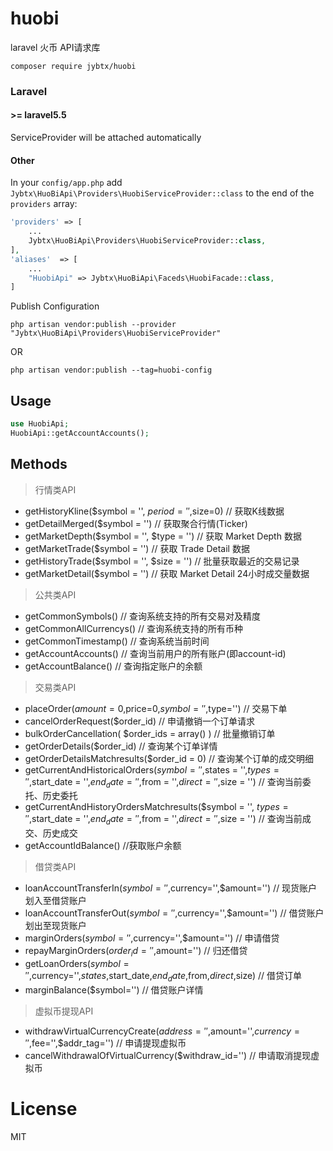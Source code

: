 # huobi 
laravel 火币 API请求库

```terminal
composer require jybtx/huobi
```

### Laravel

#### >= laravel5.5

ServiceProvider will be attached automatically

#### Other

In your `config/app.php` add `Jybtx\HuoBiApi\Providers\HuobiServiceProvider::class` to the end of the `providers` array:

```php
'providers' => [
    ...
    Jybtx\HuoBiApi\Providers\HuobiServiceProvider::class,
],
'aliases'  => [
    ...
    "HuobiApi" => Jybtx\HuoBiApi\Faceds\HuobiFacade::class,
]
```
Publish Configuration

```shell
php artisan vendor:publish --provider "Jybtx\HuoBiApi\Providers\HuobiServiceProvider"
```
OR
```shell
php artisan vendor:publish --tag=huobi-config
```
## Usage
```php
use HuobiApi;
HuobiApi::getAccountAccounts();
```
## Methods

> 行情类API   

- getHistoryKline($symbol = '', $period='',$size=0)   // 获取K线数据
- getDetailMerged($symbol = '')   // 获取聚合行情(Ticker)
- getMarketDepth($symbol = '', $type = '')   // 获取 Market Depth 数据
- getMarketTrade($symbol = '')     // 获取 Trade Detail 数据
- getHistoryTrade($symbol = '', $size = '')    // 批量获取最近的交易记录
- getMarketDetail($symbol = '')  // 获取 Market Detail 24小时成交量数据
> 公共类API
- getCommonSymbols() // 查询系统支持的所有交易对及精度
- getCommonAllCurrencys() // 查询系统支持的所有币种
- getCommonTimestamp() // 查询系统当前时间
- getAccountAccounts() // 查询当前用户的所有账户(即account-id)
- getAccountBalance() // 查询指定账户的余额
> 交易类API
- placeOrder($amount=0,$price=0,$symbol='',$type='') // 交易下单
- cancelOrderRequest($order_id) // 申请撤销一个订单请求
- bulkOrderCancellation( $order_ids = array() ) // 批量撤销订单
- getOrderDetails($order_id) // 查询某个订单详情
- getOrderDetailsMatchresults($order_id = 0) // 查询某个订单的成交明细
- getCurrentAndHistoricalOrders($symbol = '',$states = '',$types = '',$start_date = '',$end_date = '',$from = '',$direct='',$size = '') // 查询当前委托、历史委托
- getCurrentAndHistoryOrdersMatchresults($symbol = '', $types = '',$start_date = '',$end_date = '',$from = '',$direct='',$size = '') // 查询当前成交、历史成交
- getAccountIdBalance() //获取账户余额
> 借贷类API
- loanAccountTransferIn($symbol = '',$currency='',$amount='')    // 现货账户划入至借贷账户
- loanAccountTransferOut($symbol = '',$currency='',$amount='')      // 借贷账户划出至现货账户
- marginOrders($symbol = '',$currency='',$amount='')     // 申请借贷
- repayMarginOrders($order_id='',$amount='')   // 归还借贷
- getLoanOrders($symbol='',$currency='',$states,$start_date,$end_date,$from,$direct,$size) // 借贷订单
- marginBalance($symbol='') // 借贷账户详情
> 虚拟币提现API
- withdrawVirtualCurrencyCreate($address='',$amount='',$currency='',$fee='',$addr_tag='') // 申请提现虚拟币
- cancelWithdrawalOfVirtualCurrency($withdraw_id='')     // 申请取消提现虚拟币

# License
MIT
